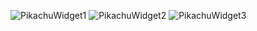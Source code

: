 ![PikachuWidget1](https://github.com/onuraltintas2045/PokemonWidget/assets/102854668/6048a436-b537-48aa-8b37-4a76fa068241)
![PikachuWidget2](https://github.com/onuraltintas2045/PokemonWidget/assets/102854668/d4f6bbd6-33a9-44b6-8cba-e8e65508463b)
![PikachuWidget3](https://github.com/onuraltintas2045/PokemonWidget/assets/102854668/00420085-a627-4299-8348-1445ad4a170d)
